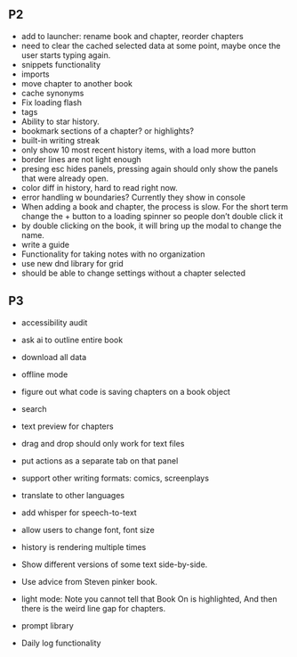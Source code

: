 

## P2
- add to launcher: rename book and chapter, reorder chapters
- need to clear the cached selected data at some point, maybe once the user starts typing again.
- snippets functionality
- imports
- move chapter to another book
- cache synonyms
- Fix loading flash
- tags
- Ability to star history.
- bookmark sections of a chapter? or highlights?
- built-in writing streak
- only show 10 most recent history items, with a load more button
- border lines are not light enough
- presing esc hides panels, pressing again should only show the panels that were already open.
- color diff in history, hard to read right now.
- error handling w boundaries? Currently they show in console
- When adding a book and chapter, the process is slow. For the short term change the + button to a loading spinner so people don’t double click it
- by double clicking on the book, it will bring up the modal to change the name.
- write a guide
- Functionality for taking notes with no organization
- use new dnd library for grid
- should be able to change settings without a chapter selected


## P3

- accessibility audit
- ask ai to outline entire book
- download all data
- offline mode
- figure out what code is saving chapters on a book object
- search
- text preview for chapters
- drag and drop should only work for text files
- put actions as a separate tab on that panel
- support other writing formats: comics, screenplays
- translate to other languages
- add whisper for speech-to-text
- allow users to change font, font size
- history is rendering multiple times
- Show different versions of some text side-by-side.

- Use advice from Steven pinker book.
- light mode: Note you cannot tell that Book On is highlighted, And then there is the weird line gap for chapters.
- prompt library
- Daily log functionality
